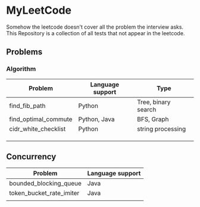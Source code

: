 # MyLeetCode
Somehow the leetcode doesn't cover all the problem the interview asks. This Repository is a collection of all tests that not appear in the leetcode. 

## Problems

### Algorithm

| Problem              | Language support | Type                |
| -------------------- | ---------------- | ------------------- |
| find_fib_path        | Python           | Tree, binary search |
| find_optimal_commute | Python, Java     | BFS, Graph          |
| cidr_white_checklist | Python           | string processing   |
|                      |                  |                     |
|                      |                  |                     |
|                      |                  |                     |

## Concurrency

| Problem                  | Language support |
| ------------------------ | ---------------- |
| bounded_blocking_queue   | Java             |
| token_bucket_rate_imiter | Java             |
|                          |                  |

